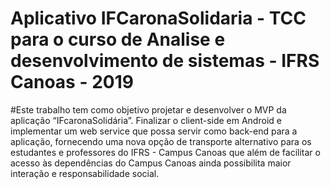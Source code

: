 # Aplicativo IFCaronaSolidaria - TCC para o curso de Analise e desenvolvimento de sistemas - IFRS Canoas - 2019

#Este trabalho tem como objetivo projetar e desenvolver o MVP da aplicação
“IFcaronaSolidária”. Finalizar o client-side em Android e implementar um web service que possa
servir como back-end para a aplicação, fornecendo uma nova opção de transporte alternativo para os
estudantes e professores do IFRS - Campus Canoas que além de facilitar o acesso às dependências do
Campus Canoas ainda possibilita maior interação e responsabilidade social. <br />


